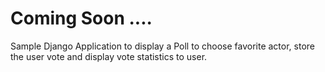 # Coming Soon ....
Sample Django Application to display a Poll to choose favorite actor, store the user vote and display vote statistics to user. 
